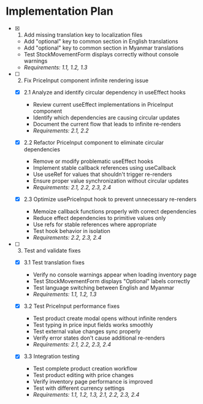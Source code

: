 # Implementation Plan

- [x] 1. Add missing translation key to localization files

  - Add "optional" key to common section in English translations
  - Add "optional" key to common section in Myanmar translations
  - Test StockMovementForm displays correctly without console warnings
  - _Requirements: 1.1, 1.2, 1.3_

- [ ] 2. Fix PriceInput component infinite rendering issue

  - [x] 2.1 Analyze and identify circular dependency in useEffect hooks

    - Review current useEffect implementations in PriceInput component
    - Identify which dependencies are causing circular updates
    - Document the current flow that leads to infinite re-renders
    - _Requirements: 2.1, 2.2_

  - [x] 2.2 Refactor PriceInput component to eliminate circular dependencies

    - Remove or modify problematic useEffect hooks
    - Implement stable callback references using useCallback
    - Use useRef for values that shouldn't trigger re-renders
    - Ensure proper value synchronization without circular updates
    - _Requirements: 2.1, 2.2, 2.3, 2.4_

  - [x] 2.3 Optimize usePriceInput hook to prevent unnecessary re-renders
    - Memoize callback functions properly with correct dependencies
    - Reduce effect dependencies to primitive values only
    - Use refs for stable references where appropriate
    - Test hook behavior in isolation
    - _Requirements: 2.2, 2.3, 2.4_

- [ ] 3. Test and validate fixes

  - [x] 3.1 Test translation fixes

    - Verify no console warnings appear when loading inventory page
    - Test StockMovementForm displays "Optional" labels correctly
    - Test language switching between English and Myanmar
    - _Requirements: 1.1, 1.2, 1.3_

  - [x] 3.2 Test PriceInput performance fixes

    - Test product create modal opens without infinite renders
    - Test typing in price input fields works smoothly
    - Test external value changes sync properly
    - Verify error states don't cause additional re-renders
    - _Requirements: 2.1, 2.2, 2.3, 2.4_

  - [x] 3.3 Integration testing
    - Test complete product creation workflow
    - Test product editing with price changes
    - Verify inventory page performance is improved
    - Test with different currency settings
    - _Requirements: 1.1, 1.2, 1.3, 2.1, 2.2, 2.3, 2.4_
